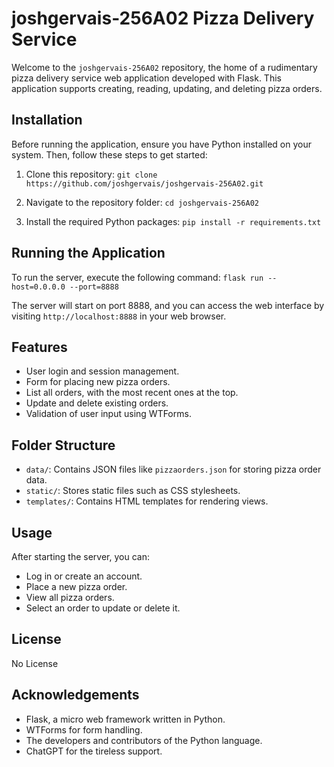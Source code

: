 # joshgervais-256A02 Pizza Delivery Service

Welcome to the `joshgervais-256A02` repository, the home of a rudimentary pizza delivery service web application developed with Flask. This application supports creating, reading, updating, and deleting pizza orders.

## Installation

Before running the application, ensure you have Python installed on your system. Then, follow these steps to get started:

1. Clone this repository:
```git clone https://github.com/joshgervais/joshgervais-256A02.git```

2. Navigate to the repository folder:
```cd joshgervais-256A02```

3. Install the required Python packages:
```pip install -r requirements.txt```

## Running the Application

To run the server, execute the following command:
```flask run --host=0.0.0.0 --port=8888```


The server will start on port 8888, and you can access the web interface by visiting `http://localhost:8888` in your web browser.

## Features

- User login and session management.
- Form for placing new pizza orders.
- List all orders, with the most recent ones at the top.
- Update and delete existing orders.
- Validation of user input using WTForms.

## Folder Structure

- `data/`: Contains JSON files like `pizzaorders.json` for storing pizza order data.
- `static/`: Stores static files such as CSS stylesheets.
- `templates/`: Contains HTML templates for rendering views.

## Usage

After starting the server, you can:

- Log in or create an account.
- Place a new pizza order.
- View all pizza orders.
- Select an order to update or delete it.

## License

No License

## Acknowledgements

- Flask, a micro web framework written in Python.
- WTForms for form handling.
- The developers and contributors of the Python language.
- ChatGPT for the tireless support.